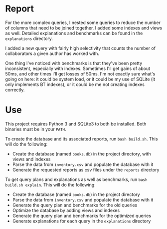 # Report

For the more complex queries, I nested some queries to reduce the number of columns that need to be joined together. I added some indexes and views as well. Detailed explanations and benchmarks can be found in the `explanations` directory.

I added a new query with fairly high selectivity that counts the number of collaborators a given author has worked with.

One thing I've noticed with benchmarks is that they've been pretty inconsistent, especially with indexes. Sometimes I'll get gains of about 50ms, and other times I'll get losses of 50ms. I'm not exactly sure what's going on here: it could be system load, or it could be my use of SQLite (it only implements BT indexes), or it could be me not creating indexes correctly.

# Use

This project requires Python 3 and SQLite3 to both be installed. Both binaries must be in your `PATH`.

To create the database and its associated reports, run `bash build.sh`. This will do the following:

* Create the database (named `books.db`) in the project directory, with views and indexes
* Parse the data from `inventory.csv` and populate the database with it
* Generate the requested reports as csv files under the `reports` directory

To get query plans and explanations as well as benchmarks, run `bash build.sh explain`. This will do the following:

* Create the database (named `books.db`) in the project directory
* Parse the data from `inventory.csv` and populate the database with it
* Generate the query plan and benchmarks for the old queries
* Optimize the database by adding views and indexes
* Generate the query plan and benchmarks for the optimized queries
* Generate explanations for each query in the `explanations` directory
